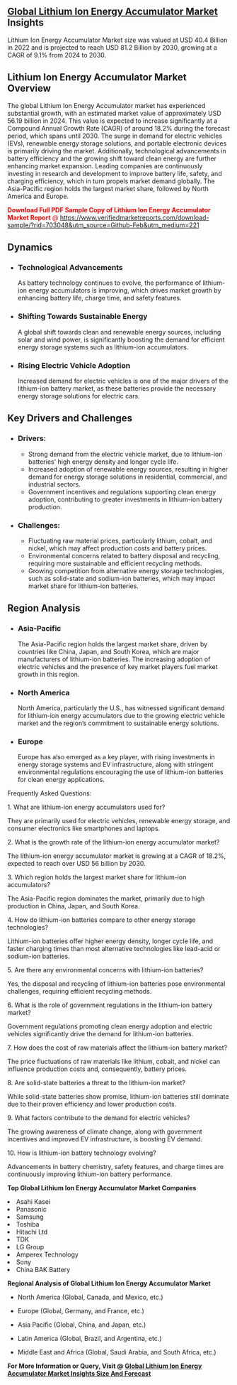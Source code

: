 <h2><a href="https://www.verifiedmarketreports.com/download-sample/?rid=703048&amp;utm_source=Github&amp;utm_medium=221" target="_blank">Global Lithium Ion Energy Accumulator Market</a> Insights</h2><p>Lithium Ion Energy Accumulator Market size was valued at USD 40.4 Billion in 2022 and is projected to reach USD 81.2 Billion by 2030, growing at a CAGR of 9.1% from 2024 to 2030.</p><p> <h2>Lithium Ion Energy Accumulator Market Overview</h2> <p>The global Lithium Ion Energy Accumulator market has experienced substantial growth, with an estimated market value of approximately USD 56.19 billion in 2024. This value is expected to increase significantly at a Compound Annual Growth Rate (CAGR) of around 18.2% during the forecast period, which spans until 2030. The surge in demand for electric vehicles (EVs), renewable energy storage solutions, and portable electronic devices is primarily driving the market. Additionally, technological advancements in battery efficiency and the growing shift toward clean energy are further enhancing market expansion. Leading companies are continuously investing in research and development to improve battery life, safety, and charging efficiency, which in turn propels market demand globally. The Asia-Pacific region holds the largest market share, followed by North America and Europe. </p> <p><p><span class=""><span style="color: #ff0000;"><strong>Download Full PDF Sample Copy of Lithium Ion Energy Accumulator Market Report</strong> @ </span><a href="https://www.verifiedmarketreports.com/download-sample/?rid=703048&amp;utm_source=Github-Feb&amp;utm_medium=221" target="_blank">https://www.verifiedmarketreports.com/download-sample/?rid=703048&amp;utm_source=Github-Feb&amp;utm_medium=221</a></span></p></p> <h2>Dynamics</h2> <ul> <li><h3>Technological Advancements</h3> As battery technology continues to evolve, the performance of lithium-ion energy accumulators is improving, which drives market growth by enhancing battery life, charge time, and safety features.</li> <li><h3>Shifting Towards Sustainable Energy</h3> A global shift towards clean and renewable energy sources, including solar and wind power, is significantly boosting the demand for efficient energy storage systems such as lithium-ion accumulators.</li> <li><h3>Rising Electric Vehicle Adoption</h3> Increased demand for electric vehicles is one of the major drivers of the lithium-ion battery market, as these batteries provide the necessary energy storage solutions for electric cars.</li> </ul> <h2>Key Drivers and Challenges</h2> <ul> <li><h3>Drivers:</h3> <ul> <li>Strong demand from the electric vehicle market, due to lithium-ion batteries' high energy density and longer cycle life.</li> <li>Increased adoption of renewable energy sources, resulting in higher demand for energy storage solutions in residential, commercial, and industrial sectors.</li> <li>Government incentives and regulations supporting clean energy adoption, contributing to greater investments in lithium-ion battery production.</li> </ul> </li> <li><h3>Challenges:</h3> <ul> <li>Fluctuating raw material prices, particularly lithium, cobalt, and nickel, which may affect production costs and battery prices.</li> <li>Environmental concerns related to battery disposal and recycling, requiring more sustainable and efficient recycling methods.</li> <li>Growing competition from alternative energy storage technologies, such as solid-state and sodium-ion batteries, which may impact market share for lithium-ion batteries.</li> </ul> </li> </ul> <h2>Region Analysis</h2> <ul> <li><h3>Asia-Pacific</h3> The Asia-Pacific region holds the largest market share, driven by countries like China, Japan, and South Korea, which are major manufacturers of lithium-ion batteries. The increasing adoption of electric vehicles and the presence of key market players fuel market growth in this region.</li> <li><h3>North America</h3> North America, particularly the U.S., has witnessed significant demand for lithium-ion energy accumulators due to the growing electric vehicle market and the region’s commitment to sustainable energy solutions.</li> <li><h3>Europe</h3> Europe has also emerged as a key player, with rising investments in energy storage systems and EV infrastructure, along with stringent environmental regulations encouraging the use of lithium-ion batteries for clean energy applications.</li> </ul> <p>Frequently Asked Questions:</p> <p>1. What are lithium-ion energy accumulators used for?</p> <p>They are primarily used for electric vehicles, renewable energy storage, and consumer electronics like smartphones and laptops.</p> <p>2. What is the growth rate of the lithium-ion energy accumulator market?</p> <p>The lithium-ion energy accumulator market is growing at a CAGR of 18.2%, expected to reach over USD 56 billion by 2030.</p> <p>3. Which region holds the largest market share for lithium-ion accumulators?</p> <p>The Asia-Pacific region dominates the market, primarily due to high production in China, Japan, and South Korea.</p> <p>4. How do lithium-ion batteries compare to other energy storage technologies?</p> <p>Lithium-ion batteries offer higher energy density, longer cycle life, and faster charging times than most alternative technologies like lead-acid or sodium-ion batteries.</p> <p>5. Are there any environmental concerns with lithium-ion batteries?</p> <p>Yes, the disposal and recycling of lithium-ion batteries pose environmental challenges, requiring efficient recycling methods.</p> <p>6. What is the role of government regulations in the lithium-ion battery market?</p> <p>Government regulations promoting clean energy adoption and electric vehicles significantly drive the demand for lithium-ion batteries.</p> <p>7. How does the cost of raw materials affect the lithium-ion battery market?</p> <p>The price fluctuations of raw materials like lithium, cobalt, and nickel can influence production costs and, consequently, battery prices.</p> <p>8. Are solid-state batteries a threat to the lithium-ion market?</p> <p>While solid-state batteries show promise, lithium-ion batteries still dominate due to their proven efficiency and lower production costs.</p> <p>9. What factors contribute to the demand for electric vehicles?</p> <p>The growing awareness of climate change, along with government incentives and improved EV infrastructure, is boosting EV demand.</p> <p>10. How is lithium-ion battery technology evolving?</p> <p>Advancements in battery chemistry, safety features, and charge times are continuously improving lithium-ion battery performance.</p> </p><p><strong>Top Global Lithium Ion Energy Accumulator Market Companies</strong></p><div data-test-id=""><p><li>Asahi Kasei</li><li> Panasonic</li><li> Samsung</li><li> Toshiba</li><li> Hitachi Ltd</li><li> TDK</li><li> LG Group</li><li> Amperex Technology</li><li> Sony</li><li> China BAK Battery</li></p><div><strong>Regional Analysis of&nbsp;Global Lithium Ion Energy Accumulator Market</strong></div><ul><li dir="ltr"><p dir="ltr">North America&nbsp;(Global, Canada, and Mexico, etc.)</p></li><li dir="ltr"><p dir="ltr">Europe (Global, Germany, and France, etc.)</p></li><li dir="ltr"><p dir="ltr">Asia Pacific&nbsp;(Global, China, and Japan, etc.)</p></li><li dir="ltr"><p dir="ltr">Latin America&nbsp;(Global, Brazil, and Argentina, etc.)</p></li><li dir="ltr">Middle East and Africa&nbsp;(Global, Saudi Arabia, and South Africa, etc.)</li></ul><p><strong>For More Information or Query, Visit @&nbsp;</strong><strong><a href="https://www.verifiedmarketreports.com/product/lithium-ion-energy-accumulator-market/?utm_source=Github&amp;utm_medium=221" target="_blank">Global Lithium Ion Energy Accumulator Market Insights Size And Forecast</a></strong></p></div>
